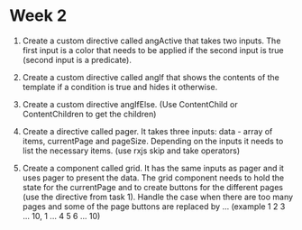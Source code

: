 # Week 2

1. Create a custom directive called angActive that takes two inputs. The first input is a color that needs to be applied if the second input is true (second input is a predicate).

2. Create a custom directive called angIf that shows the contents of the template if a condition is true and hides it otherwise.

3. Create a custom directive angIfElse. (Use ContentChild or ContentChildren to get the children)

4. Create a directive called pager. It takes three inputs: data - array of items, currentPage and pageSize. Depending on the inputs it needs to list the necessary items. (use rxjs skip and take operators)

5. Create a component called grid. It has the same inputs as pager and it uses pager to present the data. The grid component needs to hold the state for the currentPage and to create buttons for the different pages (use the directive from task 1). Handle the case when there are too many pages and some of the page buttons are replaced by ... (example 1 2 3 ... 10, 1 ... 4 5 6 ... 10)